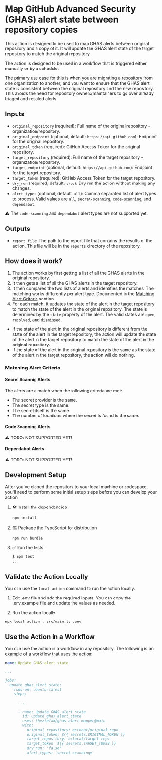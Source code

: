 # Map GitHub Advanced Security (GHAS) alert state between repository copies

This action is designed to be used to map GHAS alerts between original
repository and a copy of it. It will update the GHAS alert state of the target
repository to match the original repository.

The action is designed to be used in a workflow that is triggered either
manually or by a schedule.

The primary use case for this is when you are migrating a repository from one
organization to another, and you want to ensure that the GHAS alert state is
consistent between the original repository and the new repository. This avoids
the need for repository owners/maintainers to go over already triaged and
resoled alerts.

## Inputs

- `original_repository` (required): Full name of the original repository -
  organization/repository.
- `original_endpoint` (optional, default: `https://api.github.com`): Endpoint
  for the original repository.
- `original_token` (required): GitHub Access Token for the original repository.
- `target_repository` (required): Full name of the target repository -
  organization/repository.
- `target_endpoint` (optional, default: `https://api.github.com`): Endpoint for
  the target repository.
- `target_token` (required): GitHub Access Token for the target repository.
- `dry_run` (required, default: `true`): Dry run the action without making any
  changes.
- `alert_types` (optional, default: `all`): Comma separated list of alert types
  to process. Valid values are `all`, `secret-scanning`, `code-scanning`, and
  `dependabot`.

:warning: The `code-scanning` and `dependabot` alert types are not supported
yet.

## Outputs

- `report_file`: The path to the report file that contains the results of the
  action. This file will be in the `reports` directory of the repository.

## How does it work?

1. The action works by first getting a list of all the GHAS alerts in the
   original repository.
2. It then gets a list of all the GHAS alerts in the target repository.
3. It then compares the two lists of alerts and identifies the matches. The
   matching works differently per alert type. Documented in the
   [Matching Alert Criteria](#matching-alert-criteria) section.
4. For each match, it updates the state of the alert in the target repository to
   match the state of the alert in the original repository. The state is
   determined by the `state` property of the alert. The valid states are `open`,
   `resolved`, and `dismissed`.

- If the state of the alert in the original repository is different from the
  state of the alert in the target repository, the action will update the state
  of the alert in the target repository to match the state of the alert in the
  original repository.
- If the state of the alert in the original repository is the same as the state
  of the alert in the target repository, the action will do nothing.

### Matching Alert Criteria

#### Secret Scannig Alerts

The alerts are a match when the following criteria are met:

- The secret provider is the same.
- The secret type is the same.
- The secret itself is the same.
- The number of locations where the secret is found is the same.

#### Code Scanning Alerts

:warning: TODO: NOT SUPPORTED YET!

#### Dependabot Alerts

:warning: TODO: NOT SUPPORTED YET!

## Development Setup

After you've cloned the repository to your local machine or codespace, you'll
need to perform some initial setup steps before you can develop your action.

1. :hammer_and_wrench: Install the dependencies

   ```bash
   npm install
   ```

1. :building_construction: Package the TypeScript for distribution

   ```bash
   npm run bundle
   ```

1. :white_check_mark: Run the tests

   ```bash
   $ npm test
   ...
   ```

## Validate the Action Locally

You can use the `local-action` command to run the action locally.

1. Edit .env file and add the required inputs. You can copy the .env.example
   file and update the values as needed.

2. Run the action locally

```bash
npx local-action . src/main.ts .env
```

## Use the Action in a Workflow

You can use the action in a workflow in any repository. The following is an
example of a workflow that uses the action:

```yaml
name: Update GHAS alert state

...

jobs:
  update_ghas_alert_state:
    runs-on: ubuntu-latest
    steps:

      ...

      - name: Update GHAS alert state
        id: update_ghas_alert_state
        uses: theztefan/ghas-alert-mapper@main
        with:
          original_repository: octocat/original-repo
          original_token: ${{ secrets.ORIGINAL_TOKEN }}
          target_repository: octocat/target-repo
          target_token: ${{ secrets.TARGET_TOKEN }}
          dry_run: 'false'
          alert_types: 'secret scanninge'
```
